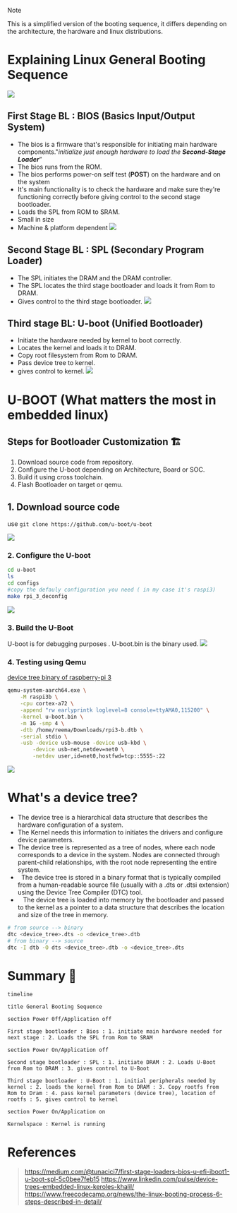 
 >[!NOTE]
 >This is a simplified version of the booting sequence, it differs depending on the architecture, the hardware and linux distributions.

# Explaining Linux General Booting Sequence 
![](Pasted%20image%2020240803040428.png)
## First Stage BL : BIOS (Basics Input/Output System)
- The bios is a firmware that's responsible for initiating main hardware components."_initialize just enough hardware to load the_ **_Second-Stage Loader_**”
- The bios runs from the ROM.
- The bios performs power-on self test (**POST**) on the hardware and on the system
- It's main functionality is to check the hardware and make sure they're functioning correctly before giving control to the second stage bootloader.  
- Loads the SPL from ROM to SRAM.
- Small in size
- Machine & platform dependent
![](Screenshot%20from%202024-08-02%2019-08-34.png)

## Second Stage BL : SPL (Secondary Program Loader)
- The SPL initiates the DRAM and the DRAM controller.
- The SPL locates the third stage bootloader and loads it from Rom to DRAM.
- Gives control to the third stage bootloader.
![](Screenshot%20from%202024-08-02%2019-09-25.png)
## Third stage BL: U-boot (Unified Bootloader)
- Initiate the hardware needed by kernel to boot correctly.
- Locates the kernel and loads it to DRAM.
- Copy root filesystem from Rom to DRAM.
- Pass device tree to kernel.
- gives control to kernel.
![](Screenshot%20from%202024-08-02%2019-10-24.png)
# U-BOOT (What matters the most in embedded linux)
## Steps for Bootloader Customization 🏗️
1. Download source code from repository.
2. Configure the U-boot depending on Architecture, Board or SOC.
3. Build it using cross toolchain.
4. Flash Bootloader on target or qemu.

## 1. Download source code 
use `git clone https://github.com/u-boot/u-boot`

![](Screenshot%20from%202024-08-02%2019-19-21.png)
### 2.  Configure the U-boot

``` bash
cd u-boot
ls
cd configs
#copy the defauly configuration you need ( in my case it's raspi3)
make rpi_3_deconfig
```
![](Screenshot%20from%202024-08-02%2019-24-02.png)

### 3. Build the U-Boot
U-boot is for debugging purposes .
U-boot.bin is the binary used.
![](Screenshot%20from%202024-08-02%2019-28-05.png)

### 4. Testing using Qemu
[device tree binary of raspberry-pi 3](rpi3-b.dtb)
```bash
qemu-system-aarch64.exe \
    -M raspi3b \
    -cpu cortex-a72 \
    -append "rw earlyprintk loglevel=8 console=ttyAMA0,115200" \
    -kernel u-boot.bin \
    -m 1G -smp 4 \
    -dtb /home/reema/Downloads/rpi3-b.dtb \
    -serial stdio \
    -usb -device usb-mouse -device usb-kbd \
        -device usb-net,netdev=net0 \
        -netdev user,id=net0,hostfwd=tcp::5555-:22

```
![](Screenshot%20from%202024-08-02%2019-34-57.png)



# What's a device tree? 
- The device tree is a hierarchical data structure that describes the hardware configuration of a system.
- The Kernel needs this information to initiates the drivers and configure device parameters.
- The device tree is represented as a tree of nodes, where each node corresponds to a device in the system. Nodes are connected through parent-child relationships, with the root node representing the entire system.
-   The device tree is stored in a binary format that is typically compiled from a human-readable source file (usually with a .dts or .dtsi extension) using the Device Tree Compiler (DTC) tool.
-    The device tree is loaded into memory by the bootloader and passed to the kernel as a pointer to a data structure that describes the location and size of the tree in memory.

```bash
# from source --> binary
dtc <device_tree>.dts -o <device_tree>.dtb
# from binary --> source
dtc -I dtb -O dts <device_tree>.dtb -o <device_tree>.dts
```

# Summary 🚀
```mermaid
timeline

title General Booting Sequence

section Power 0ff/Application off

First stage bootloader : Bios : 1. initiate main hardware needed for next stage : 2. Loads the SPL from Rom to SRAM

section Power On/Application off

Second stage bootloader : SPL : 1. initiate DRAM : 2. Loads U-Boot from Rom to DRAM : 3. gives control to U-Boot

Third stage bootloader : U-Boot : 1. initial peripherals needed by kernel : 2. loads the kernel from Rom to DRAM : 3. Copy rootfs from Rom to Dram : 4. pass kernel parameters (device tree), location of rootfs : 5. gives control to kernel

section Power On/Application on

Kernelspace : Kernel is running
```
# References
 > https://medium.com/@tunacici7/first-stage-loaders-bios-u-efi-iboot1-u-boot-spl-5c0bee7feb15
 > https://www.linkedin.com/pulse/device-trees-embedded-linux-keroles-khalil/
 > https://www.freecodecamp.org/news/the-linux-booting-process-6-steps-described-in-detail/